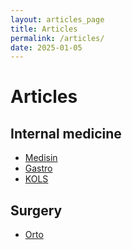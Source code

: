 ```yaml
---
layout: articles_page
title: Articles
permalink: /articles/
date: 2025-01-05
---
```


<div class="articles-page-title">
  <h1>Articles</h1>
</div>

<div class="article-category">
  <h2>Internal medicine</h2>
  <ul>
	<li><a href="/medicine/medisin/">Medisin</a></li>
	<li><a href="/medicine/gastro/">Gastro</a></li>
	<li><a href="/medicine/kols/">KOLS</a></li>
  </ul>
</div>

<div class="article-category">
  <h2>Surgery</h2>
  <ul>
	<li><a href="/surgery/orto/">Orto</a></li>
  </ul>
</div>